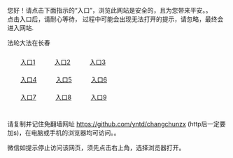 您好！请点击下面指示的“入口”，浏览此网站是安全的，且为您带来平安。。 <br/>
点击入口后，请耐心等待， 过程中可能会出现无法打开的提示，请忽略，最终会进入网站. </br>

法轮大法在长春<br/>
<div style="padding:10px"><a style="margin:20px" target="_blank" href="https://d27zrqqumh7xgl.cloudfront.net/2Qpsp?resjb" id="ccLink1" rel="nofollow">入口1</a> <a target="_blank" style="margin:20px" href="https://d2o3wbo3xg2elk.cloudfront.net/2Qpsp?yqecxw" id="ccLink2" rel="nofollow">入口2</a> <a style="margin:20px" target="_blank" href="https://d3lca59gy19nz6.cloudfront.net/2Qpsp?gotdqrll" id="ccLink3" rel="nofollow">入口3</a></div>

<div style="padding:10px" ><a style="margin:20px" target="_blank" href="https://d27zrqqumh7xgl.cloudfront.net/2Qpsp?resjb" id="ccLink4" rel="nofollow">入口4</a> <a style="margin:20px" href="https://d2o3wbo3xg2elk.cloudfront.net/2Qpsp?yqecxw" target="_blank" id="ccLink5" rel="nofollow">入口5</a> <a style="margin:20px" href="https://d3lca59gy19nz6.cloudfront.net/2Qpsp?gotdqrll" target="_blank" id="ccLink6" rel="nofollow">入口6</a></div>

<div style="padding:10px"><a style="margin:20px" target="_blank" href="https://d27zrqqumh7xgl.cloudfront.net/2Qpsp?resjb" id="ccLink7" rel="nofollow">入口7</a> <a style="margin:20px" href="https://d2o3wbo3xg2elk.cloudfront.net/2Qpsp?yqecxw" target="_blank" id="ccLink8" rel="nofollow">入口8</a> <a style="margin:20px" target="_blank" href="https://d3lca59gy19nz6.cloudfront.net/2Qpsp?gotdqrll" id="ccLink9" rel="nofollow">入口9</a></div>

<br/>



请复制并记住免翻墙网址 https://github.com/yntd/changchunzx (http后一定要加s)，在电脑或手机的浏览器均可访问。。<br/>

微信如提示停止访问该网页，须先点击右上角，选择浏览器打开。
